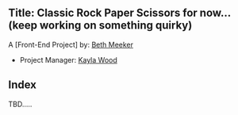## Title: Classic Rock Paper Scissors for now...(keep working on something quirky)

A [Front-End Project] by: [Beth Meeker](https://github.com/Meekb)

* Project Manager: [Kayla Wood](https://github.com/kaylaewood)

## Index

TBD.....
